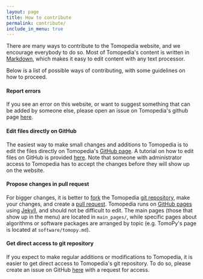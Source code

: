 ```yaml
---
layout: page
title: How to contribute
permalink: contribute/
include_in_menu: true
---
```


There are many ways to contribute to the Tomopedia website, and we encourage
everybody to do so. Most of Tomopedia's content is written in [Markdown](https://en.wikipedia.org/wiki/Markdown),
which makes it easy to edit content with any text processor.

Below is a list of possible ways of contributing, with some
guidelines on how to proceed.

#### Report errors
If you see an error on this website, or want to suggest something that can
be added by someone else, please open an issue on Tomopedia's github page [here](https://www.github.com/tomopedia/tomopedia.github.io/issues).

#### Edit files directly on GitHub
The easiest way to make small changes and additions to Tomopedia is to edit the
files directly on Tomopedia's [GitHub page](https://www.github.com/tomopedia/tomopedia.github.io/).
A tutorial on how to edit files on GitHub is provided [here](https://help.github.com/articles/editing-files-in-another-user-s-repository/).
Note that someone with administrator access to Tomopedia has to accept the changes
before they will show up on the website.

#### Propose changes in pull request
For bigger changes, it is better to [fork](https://help.github.com/articles/fork-a-repo/)
the Tomopedia [git repository](https://github.com/tomopedia/tomopedia.github.io),
make your changes, and create a [pull request](https://help.github.com/articles/creating-a-pull-request/).
Tomopedia runs on [GitHub pages](https://help.github.com/categories/github-pages-basics/) using [Jekyll](https://jekyllrb.com/),
and should not be difficult to edit. The main pages (those that show up in the menu)
are located in `main_pages/`, while specific pages about algorithms or software
packages are arranged by topic (e.g. TomoPy's page is located at `software/tomopy.md`).

#### Get direct access to git repository
If you expect to make regular additions or modifications to Tomopedia, it is
easier to get direct access to Tomopedia's git repository. To do so, please
create an issue on GitHub [here](https://www.github.com/tomopedia/tomopedia.github.io/issues)
with a request for access.
